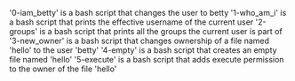 '0-iam_betty' is a bash script that changes the user to betty
'1-who_am_i' is a bash script that prints the effective username of the current user
'2-groups' is a bash script that prints all the groups the current user is part of
'3-new_owner' is a bash script that changes ownership of a file named 'hello' to the user 'betty'
'4-empty' is a bash script that creates an empty file named 'hello'
'5-execute' is a bash script that adds execute permission to the owner of the file 'hello'
